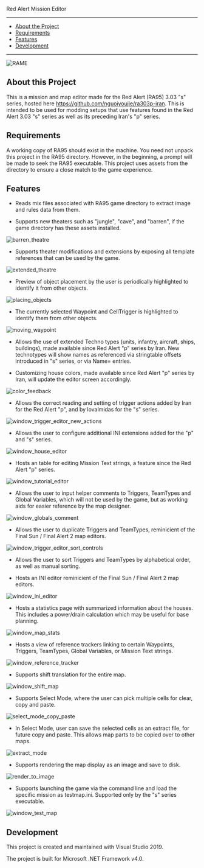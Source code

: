Red Alert Mission Editor

-------

 - [About the Project](#about-the-project)
 - [Requirements](#requirements)
 - [Features](#features) 
 - [Development](#development) 

-------

![RAME](doc/img/preview1.png)

## About this Project

This is a mission and map editor made for the Red Alert (RA95) 3.03 "s" series, hosted here https://github.com/nguoiyoujie/ra303p-iran. This is intended to be used for modding setups that use features found in the Red Alert 3.03 "s" series as well as its preceding Iran's "p" series. 


## Requirements

A working copy of RA95 should exist in the machine. You need not unpack this project in the RA95 directory. However, in the beginning, a prompt will be made to seek the RA95 executable. This project uses assets from the directory to ensure a close match to the game experience. 


## Features

 - Reads mix files associated with RA95 game directory to extract image and rules data from them.

 - Supports new theaters such as "jungle", "cave", and "barren", if the game directory has these assets installed.
 
![barren_theatre](doc/img/barren_theatre.png)
 
 - Supports theater modifications and extensions by exposing all template references that can be used by the game.
 
![extended_theatre](doc/img/extended_theatre.png)

 - Preview of object placement by the user is periodically highlighted to identify it from other objects.

![placing_objects](doc/img/placing_objects.gif)

 - The currently selected Waypoint and CellTrigger is highlighted to identify them from other objects.

![moving_waypoint](doc/img/moving_waypoint.png)

 - Allows the use of extended Techno types (units, infantry, aircraft, ships, buildings), made available since Red Alert "p" series by Iran. New technotypes will show names as referenced via stringtable offsets introduced in "s" series, or via Name= entries.

 - Customizing house colors, made available since Red Alert "p" series by Iran, will update the editor screen accordingly.
 
![color_feedback](doc/img/color_feedback.png)
 
 - Allows the correct reading and setting of trigger actions added by Iran for the Red Alert "p", and by lovalmidas for the "s" series.
 
![window_trigger_editor_new_actions](doc/img/window_trigger_editor_new_actions.png)

 - Allows the user to configure additional INI extensions added for the "p" and "s" series.
 
![window_house_editor](doc/img/window_house_editor.png)

 - Hosts an table for editing Mission Text strings, a feature since the Red Alert "p" series.
 
![window_tutorial_editor](doc/img/window_tutorial_editor.png)
 
 - Allows the user to input helper comments to Triggers, TeamTypes and Global Variables, which will not be used by the game, but as working aids for easier reference by the map designer.

![window_globals_comment](doc/img/window_globals_comment.png)

 - Allows the user to duplicate Triggers and TeamTypes, reminicient of the Final Sun / Final Alert 2 map editors.
 
![window_trigger_editor_sort_controls](doc/img/window_trigger_editor_sort_controls.png)

 - Allows the user to sort Triggers and TeamTypes by alphabetical order, as well as manual sorting.
 
 - Hosts an INI editor reminicient of the Final Sun / Final Alert 2 map editors.
 
![window_ini_editor](doc/img/window_ini_editor.png)

 - Hosts a statistics page with summarized information about the houses. This includes a power/drain calculation which may be useful for base planning.
 
![window_map_stats](doc/img/window_map_stats.png)

 - Hosts a view of reference trackers linking to certain Waypoints, Triggers, TeamTypes, Global Variables, or Mission Text strings.
 
![window_reference_tracker](doc/img/window_reference_tracker.png)

 - Supports shift translation for the entire map.
 
![window_shift_map](doc/img/window_shift_map.png)

 - Supports Select Mode, where the user can pick multiple cells for clear, copy and paste.
 
![select_mode_copy_paste](doc/img/select_mode_copy_paste.gif)

 - In Select Mode, user can save the selected cells as an extract file, for future copy and paste. This allows map parts to be copied over to other maps.
 
![extract_mode](doc/img/extract_mode.png)

 - Supports rendering the map display as an image and save to disk.
 
![render_to_image](doc/img/render_to_image.png)

 - Supports launching the game via the command line and load the specific mission as testmap.ini. Supported only by the "s" series executable. 
 
![window_test_map](doc/img/window_test_map.png)


## Development

This project is created and maintained with Visual Studio 2019.

The project is built for Microsoft .NET Framework v4.0.

